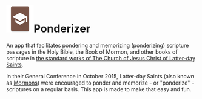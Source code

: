 # ![ic_launcher](app/src/main/res/mipmap-hdpi/ic_launcher.png)Ponderizer
An app that facilitates pondering and memorizing (ponderizing) scripture passages in the Holy Bible, the Book of Mormon, and other books of scripture in [the standard works of The Church of Jesus Christ of Latter-day Saints](http://scriptures.lds.org).

In their General Conference in October 2015, Latter-day Saints (also known as [Mormons](http://mormon.org)) were encouraged to ponder and memorize - or "ponderize" - scriptures on a regular basis. This app is made to make that easy and fun.

